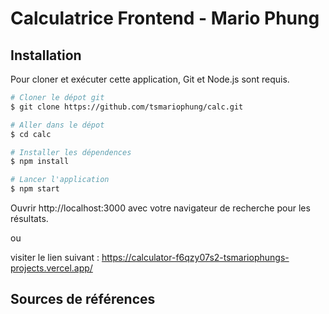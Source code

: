 # Calculatrice Frontend - Mario Phung

## Installation

Pour cloner et exécuter cette application, Git et Node.js sont requis.

```bash
# Cloner le dépot git
$ git clone https://github.com/tsmariophung/calc.git

# Aller dans le dépot
$ cd calc

# Installer les dépendences
$ npm install

# Lancer l'application
$ npm start
```

Ouvrir http://localhost:3000 avec votre navigateur de recherche pour les résultats.

ou

visiter le lien suivant : https://calculator-f6qzy07s2-tsmariophungs-projects.vercel.app/

## Sources de références
